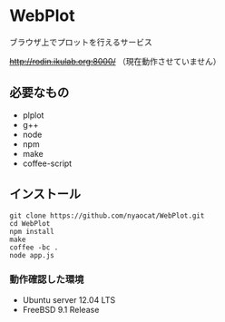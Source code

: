 WebPlot
==============

ブラウザ上でプロットを行えるサービス

~~http://rodin.ikulab.org:8000/~~
（現在動作させていません）


## 必要なもの

* plplot
* g++
* node
* npm
* make
* coffee-script

## インストール
    git clone https://github.com/nyaocat/WebPlot.git
    cd WebPlot
    npm install
    make
    coffee -bc .
    node app.js

### 動作確認した環境

* Ubuntu server 12.04 LTS
* FreeBSD 9.1 Release
